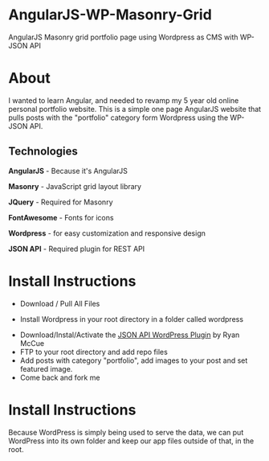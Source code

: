 # AngularJS-WP-Masonry-Grid

AngularJS Masonry grid portfolio page using Wordpress as CMS with WP-JSON API


About
==========
I wanted to learn Angular, and needed to revamp my 5 year old online personal portfolio website.  This is a simple one page AngularJS website that pulls posts with the "portfolio" category form Wordpress using the WP-JSON API.


Technologies
------------
**AngularJS** - Because it's AngularJS

**Masonry** - JavaScript grid layout library

**JQuery** - Required for Masonry

**FontAwesome** - Fonts for icons

**Wordpress** - for easy customization and responsive design

**JSON API** - Required plugin for REST API


Install Instructions
=====================
+ Download / Pull All Files
* Install Wordpress in your root directory in a folder called wordpress
+ Download/Instal/Activate the [JSON API WordPress Plugin](http://wordpress.org/plugins/json-rest-api/) by Ryan McCue
+ FTP to your root directory and add repo files
+ Add posts with category "portfolio", add images to your post and set featured image.
+ Come back and fork me

Install Instructions
=====================
Because WordPress is simply being used to serve the data, we can put WordPress into its own folder and keep our app files outside of that, in the root.
